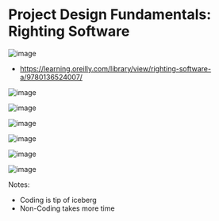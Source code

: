 
# Project Design Fundamentals: Righting Software

![image](https://user-images.githubusercontent.com/2755263/82359908-cde27980-99c5-11ea-9565-b71c97c67f25.png)

* https://learning.oreilly.com/library/view/righting-software-a/9780136524007/

![image](https://user-images.githubusercontent.com/2755263/82361946-d0929e00-99c8-11ea-820c-7d5940ef701f.png)

![image](https://user-images.githubusercontent.com/2755263/82361962-d6887f00-99c8-11ea-918b-76b4c1b1c824.png)

![image](https://user-images.githubusercontent.com/2755263/82362626-db99fe00-99c9-11ea-8613-142977e43504.png)

![image](https://user-images.githubusercontent.com/2755263/82362691-f2405500-99c9-11ea-916b-01b3df93e078.png)

![image](https://user-images.githubusercontent.com/2755263/82364382-74317d80-99cc-11ea-8502-2337293e9a0e.png)

![image](https://user-images.githubusercontent.com/2755263/82367019-654cca00-99d0-11ea-8029-07cff271feb4.png)


Notes:
* Coding is tip of iceberg
* Non-Coding takes more time